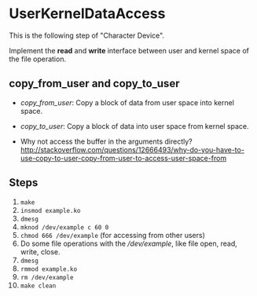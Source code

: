 # UserKernelDataAccess

This is the following step of "Character Device".

Implement the **read** and **write** interface between user and kernel space of the file operation.

## copy\_from\_user and copy\_to\_user

* _copy\_from\_user_: Copy a block of data from user space into kernel space. 

* _copy\_to\_user_: Copy a block of data into user space from kernel space.

* Why not access the buffer in the arguments directly?
  http://stackoverflow.com/questions/12666493/why-do-you-have-to-use-copy-to-user-copy-from-user-to-access-user-space-from

## Steps

1. ``` make ```
2. ``` insmod example.ko ```
3. ``` dmesg ```
4. ``` mknod /dev/example c 60 0 ```
5. ``` chmod 666 /dev/example ``` (for accessing from other users)
6. Do some file operations with the */dev/example*, like file open, read, write, close.
7. ``` dmesg ```
8. ``` rmmod example.ko ```
9. ``` rm /dev/example ```
10. ``` make clean ```
